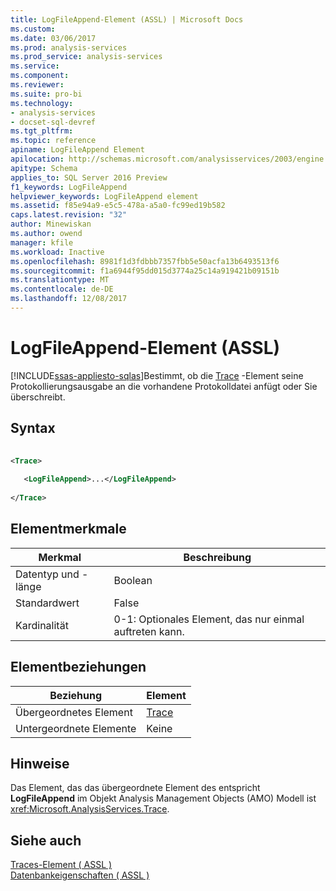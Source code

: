 ```yaml
---
title: LogFileAppend-Element (ASSL) | Microsoft Docs
ms.custom: 
ms.date: 03/06/2017
ms.prod: analysis-services
ms.prod_service: analysis-services
ms.service: 
ms.component: 
ms.reviewer: 
ms.suite: pro-bi
ms.technology:
- analysis-services
- docset-sql-devref
ms.tgt_pltfrm: 
ms.topic: reference
apiname: LogFileAppend Element
apilocation: http://schemas.microsoft.com/analysisservices/2003/engine
apitype: Schema
applies_to: SQL Server 2016 Preview
f1_keywords: LogFileAppend
helpviewer_keywords: LogFileAppend element
ms.assetid: f85e94a9-e5c5-478a-a5a0-fc99ed19b582
caps.latest.revision: "32"
author: Minewiskan
ms.author: owend
manager: kfile
ms.workload: Inactive
ms.openlocfilehash: 8981f1d3fdbbb7357fbb5e50acfa13b6493513f6
ms.sourcegitcommit: f1a6944f95dd015d3774a25c14a919421b09151b
ms.translationtype: MT
ms.contentlocale: de-DE
ms.lasthandoff: 12/08/2017
---
```

# <a name="logfileappend-element-assl"></a>LogFileAppend-Element (ASSL)
[!INCLUDE[ssas-appliesto-sqlas](../../../includes/ssas-appliesto-sqlas.md)]Bestimmt, ob die [Trace](../../../analysis-services/scripting/objects/trace-element-assl.md) -Element seine Protokollierungsausgabe an die vorhandene Protokolldatei anfügt oder Sie überschreibt.  
  
## <a name="syntax"></a>Syntax  
  
```xml  
  
<Trace>  
  
   <LogFileAppend>...</LogFileAppend>  
  
</Trace>  
```  
  
## <a name="element-characteristics"></a>Elementmerkmale  
  
|Merkmal|Beschreibung|  
|--------------------|-----------------|  
|Datentyp und -länge|Boolean|  
|Standardwert|False|  
|Kardinalität|0-1: Optionales Element, das nur einmal auftreten kann.|  
  
## <a name="element-relationships"></a>Elementbeziehungen  
  
|Beziehung|Element|  
|------------------|-------------|  
|Übergeordnetes Element|[Trace](../../../analysis-services/scripting/objects/trace-element-assl.md)|  
|Untergeordnete Elemente|Keine|  
  
## <a name="remarks"></a>Hinweise  
 Das Element, das das übergeordnete Element des entspricht **LogFileAppend** im Objekt Analysis Management Objects (AMO) Modell ist <xref:Microsoft.AnalysisServices.Trace>.  
  
## <a name="see-also"></a>Siehe auch  
 [Traces-Element &#40; ASSL &#41;](../../../analysis-services/scripting/collections/traces-element-assl.md)   
 [Datenbankeigenschaften &#40; ASSL &#41;](../../../analysis-services/scripting/properties/properties-assl.md)  
  
  
